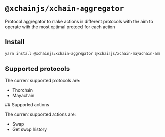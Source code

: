 # `@xchainjs/xchain-aggregator`

Protocol aggregator to make actions in different protocols with the aim to operate with the most optimal protocol for each action

## Install 

```sh
yarn install @xchainjs/xchain-aggregator @xchainjs/xchain-mayachain-amm @xchainjs/xchain-thorchain-amm 
```

## Supported protocols

The current supported protocols are:

- Thorchain
- Mayachain

## Supported actions

The current supported actions are:

- Swap
- Get swap history
